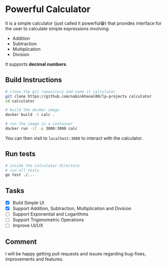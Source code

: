 # Powerful Calculator

It is a simple calculator (just called it powerful😁) that provides interface for the user to calculate simple expressions involving:
- Addition
- Subtraction
- Multiplication
- Division 

It supports **decimal numbers**.

## Build Instructions
```bash
# clone the git repository and name it calculator
git clone https://github.com/nabinkhanal00/lp-projectx calculator
cd calculator

# build the docker image
docker build -t calc .

# run the image in a container
docker run -it -p 3000:3000 calc

```

You can then visit to `localhost:3000` to interact with the calculator.

## Run tests
```bash
# inside the calculator directory
# run all tests
go test ./...
```

## Tasks
- [x] Build Simple UI
- [x] Support Addition, Subtraction, Multiplication and Division
- [ ] Support Exponential and Logarithms
- [ ] Support Trigonometric Operations
- [ ] Improve UI/UX

## Comment
I will be happy getting pull requests and issues regarding bug-fixes, improvements and features.

